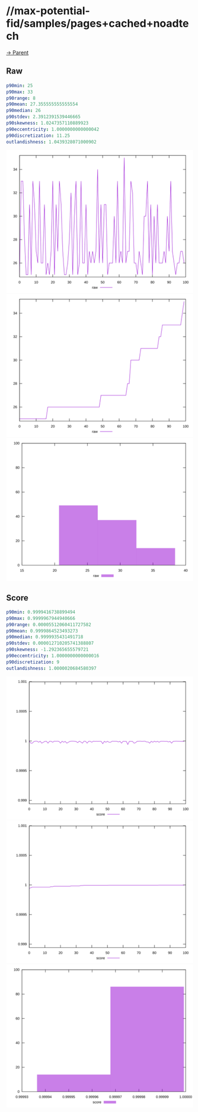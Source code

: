 
# //max-potential-fid/samples/pages+cached+noadtech

[→ Parent](../..)


## Raw


```yaml
p90min: 25
p90max: 33
p90range: 8
p90mean: 27.355555555555554
p90median: 26
p90stdev: 2.3912391539446665
p90skewness: 1.0247357110889923
p90eccentricity: 1.0000000000000042
p90discretization: 11.25
outlandishness: 1.0439328071000902

```

![PLOT: raw-values](./raw/values.svg)![PLOT: raw-sorted](./raw/sorted.svg)![PLOT: raw-histogram](./raw/histogram.svg)
## Score


```yaml
p90min: 0.9999416738899494
p90max: 0.9999967944940666
p90range: 0.00005512060411727582
p90mean: 0.9999864523493273
p90median: 0.9999935431491718
p90stdev: 0.000012710205741388807
p90skewness: -1.292365655579721
p90eccentricity: 1.0000000000000016
p90discretization: 9
outlandishness: 1.0000020684580397

```

![PLOT: score-values](./score/values.svg)![PLOT: score-sorted](./score/sorted.svg)![PLOT: score-histogram](./score/histogram.svg)